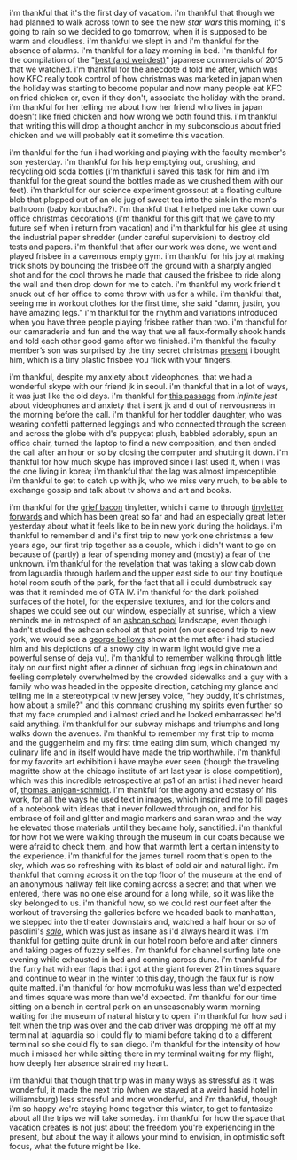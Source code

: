 i'm thankful that it's the first day of vacation. i'm thankful that though we had planned to walk across town to see the new _star wars_ this morning, it's going to rain so we decided to go tomorrow, when it is supposed to be warm and cloudless. i'm thankful we slept in and i'm thankful for the absence of alarms. i'm thankful for a lazy morning in bed. i'm thankful for the compilation of the "[best (and weirdest)](http://www.tastefullyoffensive.com/2015/12/the-best-and-weirdest-japanese.html)" japanese commercials of 2015 that we watched. i'm thankful for the anecdote d told me after, which was how KFC really took control of how christmas was marketed in japan when the holiday was starting to become popular and now many people eat KFC on fried chicken or, even if they don't, associate the holiday with the brand. i'm thankful for her telling me about how her friend who lives in japan doesn't like fried chicken and how wrong we both found this. i'm thankful that writing this will drop a thought anchor in my subconscious about fried chicken and we will probably eat it sometime this vacation.

i'm thankful for the fun i had working and playing with the faculty member's son yesterday. i'm thankful for his help emptying out, crushing, and recycling old soda bottles (i'm thankful i saved this task for him and i'm thankful for the great sound the bottles made as we crushed them with our feet). i'm thankful for our science experiment grossout at a floating culture blob that plopped out of an old jug of sweet tea into the sink in the men's bathroom (baby kombucha?). i'm thankful that he helped me take down our office christmas decorations (i'm thankful for this gift that we gave to my future self when i return from vacation) and i'm thankful for his glee at using the industrial paper shredder (under careful supervision) to destroy old tests and papers. i'm thankful that after our work was done, we went and played frisbee in a cavernous empty gym. i'm thankful for his joy at making trick shots by bouncing the frisbee off the ground with a sharply angled shot and for the cool throws he made that caused the frisbee to ride along the wall and then drop down for me to catch. i'm thankful my work friend t snuck out of her office to come throw with us for a while. i'm thankful that, seeing me in workout clothes for the first time, she said "damn, justin, you have amazing legs." i'm thankful for the rhythm and variations introduced when you have three people playing frisbee rather than two. i'm thankful for our camaraderie and fun and the way that we all faux-formally shook hands and told each other good game after we finished. i'm thankful the faculty member’s son was surprised by the tiny secret christmas [present](http://www.amazon.com/Flickerz-Flying-Disc-White-Silver/dp/B00BLDFQ86) i bought him, which is a tiny plastic frisbee you flick with your fingers.

i'm thankful, despite my anxiety about videophones, that we had a wonderful skype with our friend jk in seoul. i'm thankful that in a lot of ways, it was just like the old days. i'm thankful for [this passage](http://declineofscarcity.com/?page_id=2527) from _infinite jest_ about videophones and anxiety that i sent jk and d out of nervousness in the morning before the call. i'm thankful for her toddler daughter, who was wearing confetti patterned leggings and who connected through the screen and across the globe with d's puppycat plush, babbled adorably, spun an office chair, turned the laptop to find a new composition, and then ended the call after an hour or so by closing the computer and shutting it down. i'm thankful for how much skype has improved since i last used it, when i was the one living in korea; i'm thankful that the lag was almost imperceptible. i'm thankful to get to catch up with jk, who we miss very much, to be able to exchange gossip and talk about tv shows and art and books.

i'm thankful for the [grief bacon](https://tinyletter.com/griefbacon) tinyletter, which i came to through [tinyletter forwards](http://tinyletter.com/forwards/letters/fwd-malls) and which has been great so far and had an especially great letter yesterday about what it feels like to be in new york during the holidays. i'm thankful to remember d and i's first trip to new york one christmas a few years ago, our first trip together as a couple, which i didn't want to go on because of (partly) a fear of spending money and (mostly) a fear of the unknown. i'm thankful for the revelation that was taking a slow cab down from laguardia through harlem and the upper east side to our tiny boutique hotel room south of the park, for the fact that all i could dumbstruck say was that it reminded me of GTA IV. i'm thankful for the dark polished surfaces of the hotel, for the expensive textures, and for the colors and shapes we could see out our window, especially at sunrise, which a view reminds me in retrospect of an [ashcan school](http://www.metmuseum.org/toah/hd/ashc/hd_ashc.htm) landscape, even though i hadn't studied the ashcan school at that point (on our second trip to new york, we would see a [george bellows](http://www.metmuseum.org/exhibitions/listings/2012/bellows) show at the met after i had studied him and his depictions of a snowy city in warm light would give me a powerful sense of deja vu). i'm thankful to remember walking through little italy on our first night after a dinner of sichuan frog legs in chinatown and feeling completely overwhelmed by the crowded sidewalks and a guy with a family who was headed in the opposite direction, catching my glance and telling me in a stereotypical tv new jersey voice, "hey buddy, it's christmas, how about a smile?" and this command crushing my spirits even further so that my face crumpled and i almost cried and he looked embarrassed he'd said anything. i'm thankful for our subway mishaps and triumphs and long walks down the avenues. i'm thankful to remember my first trip to moma and the guggenheim and my first time eating dim sum, which changed my culinary life and in itself would have made the trip worthwhile. i'm thankful for my favorite art exhibition i have maybe ever seen (though the traveling magritte show at the chicago institute of art last year is close competition), which was this incredible retrospective at ps1 of an artist i had never heard of, [thomas lanigan-schmidt](http://momaps1.org/exhibitions/view/363). i'm thankful for the agony and ecstasy of his work, for all the ways he used text in images, which inspired me to fill pages of a notebook with ideas that i never followed through on, and for his embrace of foil and glitter and magic markers and saran wrap and the way he elevated those materials until they became holy, sanctified. i'm thankful for how hot we were walking through the museum in our coats because we were afraid to check them, and how that warmth lent a certain intensity to the experience. i'm thankful for the james turrell room that's open to the sky, which was so refreshing with its blast of cold air and natural light. i'm thankful that coming across it on the top floor of the museum at the end of an anonymous hallway felt like coming across a secret and that when we entered, there was no one else around for a long while, so it was like the sky belonged to us. i'm thankful how, so we could rest our feet after the workout of traversing the galleries before we headed back to manhattan, we stepped into the theater downstairs and, watched a half hour or so of pasolini's [_salo_](https://en.wikipedia.org/wiki/Sal%C3%B2,_or_the_120_Days_of_Sodom), which was just as insane as i'd always heard it was. i'm thankful for getting quite drunk in our hotel room before and after dinners and taking pages of fuzzy selfies. i'm thankful for channel surfing late one evening while exhausted in bed and coming across dune. i'm thankful for the furry hat with ear flaps that i got at the giant forever 21 in times square and continue to wear in the winter to this day, though the faux fur is now quite matted. i'm thankful for how momofuku was less than we'd expected and times square was more than we'd expected. i'm thankful for our time sitting on a bench in central park on an unseasonably warm morning waiting for the museum of natural history to open. i'm thankful for how sad i felt when the trip was over and the cab driver was dropping me off at my terminal at laguardia so i could fly to miami before taking d to a different terminal so she could fly to san diego. i'm thankful for the intensity of how much i missed her while sitting there in my terminal waiting for my flight, how deeply her absence strained my heart.

i'm thankful that though that trip was in many ways as stressful as it was wonderful, it made the next trip (when we stayed at a weird hasid hotel in williamsburg) less stressful and more wonderful, and i'm thankful, though i'm so happy we're staying home together this winter, to get to fantasize about all the trips we will take someday. i'm thankful for how the space that vacation creates is not just about the freedom you're experiencing in the present, but about the way it allows your mind to envision, in optimistic soft focus, what the future might be like.
